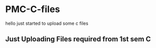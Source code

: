 # PMC-C-files
hello just started to upload some c files 
## Just Uploading Files required from 1st  sem C
